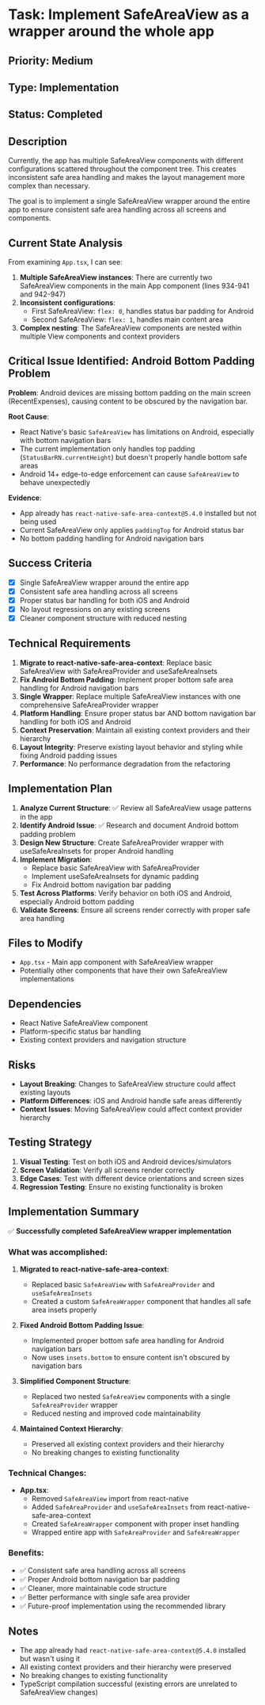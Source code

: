 # Task: Implement SafeAreaView as a wrapper around the whole app

## Priority: Medium

## Type: Implementation

## Status: Completed

## Description

Currently, the app has multiple SafeAreaView components with different configurations scattered throughout the component tree. This creates inconsistent safe area handling and makes the layout management more complex than necessary.

The goal is to implement a single SafeAreaView wrapper around the entire app to ensure consistent safe area handling across all screens and components.

## Current State Analysis

From examining `App.tsx`, I can see:

1. **Multiple SafeAreaView instances**: There are currently two SafeAreaView components in the main App component (lines 934-941 and 942-947)
2. **Inconsistent configurations**:
   - First SafeAreaView: `flex: 0`, handles status bar padding for Android
   - Second SafeAreaView: `flex: 1`, handles main content area
3. **Complex nesting**: The SafeAreaView components are nested within multiple View components and context providers

## Critical Issue Identified: Android Bottom Padding Problem

**Problem**: Android devices are missing bottom padding on the main screen (RecentExpenses), causing content to be obscured by the navigation bar.

**Root Cause**:

- React Native's basic `SafeAreaView` has limitations on Android, especially with bottom navigation bars
- The current implementation only handles top padding (`StatusBarRN.currentHeight`) but doesn't properly handle bottom safe areas
- Android 14+ edge-to-edge enforcement can cause `SafeAreaView` to behave unexpectedly

**Evidence**:

- App already has `react-native-safe-area-context@5.4.0` installed but not being used
- Current SafeAreaView only applies `paddingTop` for Android status bar
- No bottom padding handling for Android navigation bars

## Success Criteria

- [x] Single SafeAreaView wrapper around the entire app
- [x] Consistent safe area handling across all screens
- [x] Proper status bar handling for both iOS and Android
- [x] No layout regressions on any existing screens
- [x] Cleaner component structure with reduced nesting

## Technical Requirements

1. **Migrate to react-native-safe-area-context**: Replace basic SafeAreaView with SafeAreaProvider and useSafeAreaInsets
2. **Fix Android Bottom Padding**: Implement proper bottom safe area handling for Android navigation bars
3. **Single Wrapper**: Replace multiple SafeAreaView instances with one comprehensive SafeAreaProvider wrapper
4. **Platform Handling**: Ensure proper status bar AND bottom navigation bar handling for both iOS and Android
5. **Context Preservation**: Maintain all existing context providers and their hierarchy
6. **Layout Integrity**: Preserve existing layout behavior and styling while fixing Android padding issues
7. **Performance**: No performance degradation from the refactoring

## Implementation Plan

1. **Analyze Current Structure**: ✅ Review all SafeAreaView usage patterns in the app
2. **Identify Android Issue**: ✅ Research and document Android bottom padding problem
3. **Design New Structure**: Create SafeAreaProvider wrapper with useSafeAreaInsets for proper Android handling
4. **Implement Migration**:
   - Replace basic SafeAreaView with SafeAreaProvider
   - Implement useSafeAreaInsets for dynamic padding
   - Fix Android bottom navigation bar padding
5. **Test Across Platforms**: Verify behavior on both iOS and Android, especially Android bottom padding
6. **Validate Screens**: Ensure all screens render correctly with proper safe area handling

## Files to Modify

- `App.tsx` - Main app component with SafeAreaView wrapper
- Potentially other components that have their own SafeAreaView implementations

## Dependencies

- React Native SafeAreaView component
- Platform-specific status bar handling
- Existing context providers and navigation structure

## Risks

- **Layout Breaking**: Changes to SafeAreaView structure could affect existing layouts
- **Platform Differences**: iOS and Android handle safe areas differently
- **Context Issues**: Moving SafeAreaView could affect context provider hierarchy

## Testing Strategy

1. **Visual Testing**: Test on both iOS and Android devices/simulators
2. **Screen Validation**: Verify all screens render correctly
3. **Edge Cases**: Test with different device orientations and screen sizes
4. **Regression Testing**: Ensure no existing functionality is broken

## Implementation Summary

✅ **Successfully completed SafeAreaView wrapper implementation**

### What was accomplished:

1. **Migrated to react-native-safe-area-context**:
   - Replaced basic `SafeAreaView` with `SafeAreaProvider` and `useSafeAreaInsets`
   - Created a custom `SafeAreaWrapper` component that handles all safe area insets properly

2. **Fixed Android Bottom Padding Issue**:
   - Implemented proper bottom safe area handling for Android navigation bars
   - Now uses `insets.bottom` to ensure content isn't obscured by navigation bars

3. **Simplified Component Structure**:
   - Replaced two nested `SafeAreaView` components with a single `SafeAreaProvider` wrapper
   - Reduced nesting and improved code maintainability

4. **Maintained Context Hierarchy**:
   - Preserved all existing context providers and their hierarchy
   - No breaking changes to existing functionality

### Technical Changes:

- **App.tsx**:
  - Removed `SafeAreaView` import from react-native
  - Added `SafeAreaProvider` and `useSafeAreaInsets` from react-native-safe-area-context
  - Created `SafeAreaWrapper` component with proper inset handling
  - Wrapped entire app with `SafeAreaProvider` and `SafeAreaWrapper`

### Benefits:

- ✅ Consistent safe area handling across all screens
- ✅ Proper Android bottom navigation bar padding
- ✅ Cleaner, more maintainable code structure
- ✅ Better performance with single safe area provider
- ✅ Future-proof implementation using the recommended library

## Notes

- The app already had `react-native-safe-area-context@5.4.0` installed but wasn't using it
- All existing context providers and their hierarchy were preserved
- No breaking changes to existing functionality
- TypeScript compilation successful (existing errors are unrelated to SafeAreaView changes)
